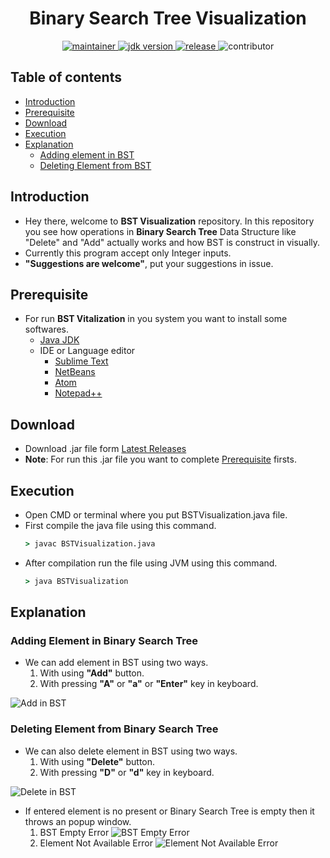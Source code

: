 <h1 align="center"> Binary Search Tree Visualization</h1>

<p align="center">
	<a href="https://github.com/urvesh254" title="profile">
	<img src="https://img.shields.io/badge/maintainer-urvesh254-blue" alt="maintainer">
	</a>
	<a href="https://www.oracle.com/in/java/technologies/javase-downloads.html" title="JDK Download">
		<img src="https://img.shields.io/badge/JDK-%3E%3D%20v8-blue" alt="jdk version">
	</a>
	<a href="https://github.com/urvesh254/BST-Visualization/releases">
		<img src="https://img.shields.io/badge/release-1.0.0-blue" alt="release">
	</a>
	<img src="https://img.shields.io/badge/contributor-welcome-brightgreen" alt="contributor">
</p>

## Table of contents
* [Introduction](#introduction)
* [Prerequisite](#prerequisite)
* [Download](#download)
* [Execution](#execution)
* [Explanation](#explanation)
	* [Adding element in BST](#adding-element-in-binary-search-tree)
	* [Deleting Element from BST](#deleting-element-from-binary-search-tree)

## Introduction
- Hey there, welcome to **BST Visualization** repository. In this repository you see how operations in **Binary Search Tree** Data Structure like "Delete" and "Add" actually works and how BST is construct in visually.
- Currently this program accept only Integer inputs.
- **"Suggestions are welcome"**, put your suggestions in issue.

## Prerequisite 
-   For run **BST Vitalization** in you system you want to install some softwares.
	 - [Java JDK ](https://www.oracle.com/in/java/technologies/javase-downloads.html "Java JDK") 	
	 - IDE or Language editor
		 - [Sublime Text](https://www.sublimetext.com/ "Sublime Text") 
		 - [NetBeans](https://netbeans.org/ "NetBeans IDE")
		 - [Atom](https://atom.io/ "Atom")
		 - [Notepad++](https://notepad-plus-plus.org/downloads/ "Notepad++")

## Download
- Download .jar file form [Latest Releases](https://github.com/urvesh254/BST-Visualization/releases "Download")
- **Note**: For run this .jar file you want to complete [Prerequisite](#prerequisite) firsts.

## Execution
- Open CMD or terminal where you put BSTVisualization.java file.
- First compile the java file using this command.
	```cmd
	> javac BSTVisualization.java
	```
- After compilation run the file using JVM using this command.
	```cmd
	> java BSTVisualization
	```

## Explanation
### Adding Element in Binary Search Tree
- We can add element in BST using two ways.
	1. With using **"Add"** button.
	2. With pressing **"A"** or **"a"** or **"Enter"** key in keyboard.
	
![Add in BST](https://user-images.githubusercontent.com/55116730/102015789-a6009c00-3d83-11eb-8ae9-bf47b3fd6c67.gif "Adding Element in BST")

### Deleting Element from Binary Search Tree
- We can also delete element in BST using two ways.
	1. With using **"Delete"** button.
	2. With pressing **"D"** or **"d"** key in keyboard.

![Delete in BST](https://user-images.githubusercontent.com/55116730/102015791-a9942300-3d83-11eb-9c0f-4befc0288583.gif)
- If entered element is no present or Binary Search Tree is empty then it throws an popup window.
	1. BST Empty Error
![BST Empty Error](https://user-images.githubusercontent.com/55116730/102014950-9b8fd380-3d7e-11eb-845b-9ff621e5c559.jpg "BST Empty Error")
	2. Element Not Available Error
![Element Not Available Error](https://user-images.githubusercontent.com/55116730/102014949-9a5ea680-3d7e-11eb-9288-d9d3bc018ba8.jpg "Element Not Available Error")
